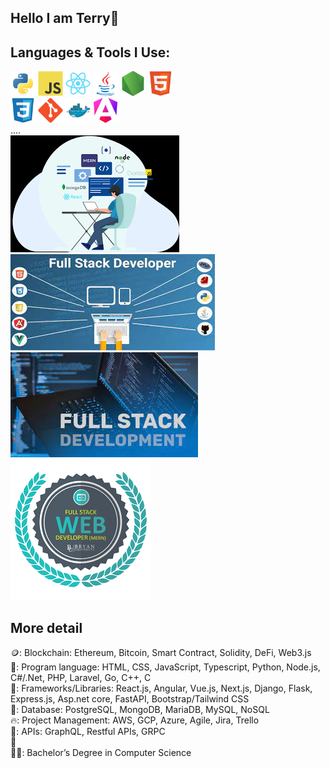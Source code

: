 ## Hello I am Terry👋

## Languages & Tools I Use:
<div>
  <img src="https://raw.githubusercontent.com/devicons/devicon/master/icons/python/python-original.svg" width="40" />
  <img src="https://raw.githubusercontent.com/devicons/devicon/master/icons/javascript/javascript-original.svg" width="40" />
  <img src="https://raw.githubusercontent.com/devicons/devicon/master/icons/react/react-original.svg" width="40" />
  <img src="https://raw.githubusercontent.com/devicons/devicon/master/icons/java/java-original.svg" width="40" />
  <img src="https://raw.githubusercontent.com/devicons/devicon/master/icons/nodejs/nodejs-original.svg" width="40" />
  <img src="https://raw.githubusercontent.com/devicons/devicon/master/icons/html5/html5-original.svg" width="40" />
  <br />
  <img src="https://raw.githubusercontent.com/devicons/devicon/master/icons/css3/css3-original.svg" width="40" />
  <img src="https://raw.githubusercontent.com/devicons/devicon/master/icons/git/git-original.svg" width="40" />
  <img src="https://raw.githubusercontent.com/devicons/devicon/master/icons/docker/docker-original.svg" width="40" />
  <img src="https://raw.githubusercontent.com/devicons/devicon/master/icons/angular/angular-original.svg" width="40" />
  </div>
  <p3> .... </p3><br />
  <div>
  <img src="https://github.com/apollon282/apollon282/blob/main/03.png">
  <img src="https://github.com/apollon282/apollon282/blob/main/01.jpg"><br>
  <img src="https://github.com/apollon282/apollon282/blob/main/02.jpg">
  <img src="https://github.com/apollon282/apollon282/blob/main/05.png">
    </div>
  <h2> More detail </h2>
  🪙: Blockchain: Ethereum, Bitcoin, Smart Contract, Solidity, DeFi, Web3.js<br />
  🌱: Program language: HTML, CSS, JavaScript, Typescript, Python, Node.js, C#/.Net, PHP, Laravel, Go, C++, C<br />
  🔭: Frameworks/Libraries: React.js, Angular, Vue.js, Next.js, Django, Flask, Express.js, Asp.net core, FastAPI, Bootstrap/Tailwind CSS<br />
  🧩: Database: PostgreSQL, MongoDB, MariaDB, MySQL, NoSQL<br />
  🔥: Project Management: AWS, GCP, Azure, Agile, Jira, Trello<br />
  📲: APIs: GraphQL, Restful APIs, GRPC<br />
  💬<br />
  👨‍🎓: Bachelor’s Degree in Computer Science
  </div>
